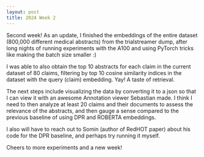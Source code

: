 ```yaml
---
layout: post
title: 2024 Week 2
---
```


Second week!
As an update, I finished the embeddings of the entire dataset (800,000 different medical abstracts) from the trialstreamer dump, after long nights of running experiments with the A100 and using PyTorch tricks like making the batch size smaller :)

I was able to also obtain the top 10 abstracts for each claim in the current dataset of 80 claims, filtering by top 10 cosine similarity indices in the dataset with the query (claim) embedding.
Yay! A taste of retrieval.

The next steps include visualizing the data by converting it to a json so that I can view it with an awesome Annotation viewer Sebastian made.
I think I need to then analyze at least 20 claims and their documents to assess the relevance of the abstracts, and then gauge a sense compared to the previous baseline of using DPR and ROBERTA embeddings.

I also will have to reach out to Somin (author of RedHOT paper) about his code for the DPR baseline, and perhaps try running it myself.

Cheers to more experiments and a new week!
